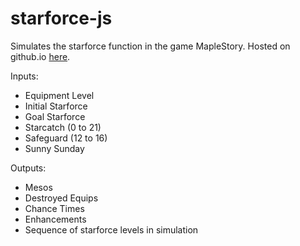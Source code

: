 # starforce-js
Simulates the starforce function in the game MapleStory.
Hosted on github.io [here](https://davidhariprashad.github.io/starforce-js/).

Inputs:
* Equipment Level
* Initial Starforce
* Goal Starforce
* Starcatch (0 to 21)
* Safeguard (12 to 16)
* Sunny Sunday

Outputs:
* Mesos
* Destroyed Equips
* Chance Times
* Enhancements
* Sequence of starforce levels in simulation
